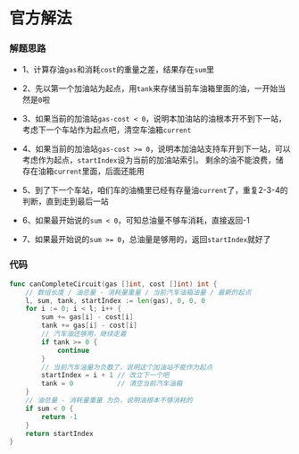 # 官方解法
### 解题思路
* 1、计算存油``gas``和消耗``cost``的重量之差，结果存在``sum``里

* 2、先以第一个加油站为起点，用``tank``来存储当前车油箱里面的油，一开始当然是``0``啦
* 3、如果当前的加油站``gas-cost < 0``，说明本加油站的油根本开不到下一站，考虑下一个车站作为起点吧，清空车油箱``current``
* 4、如果当前的加油站``gas-cost >= 0``，说明本加油站支持车开到下一站，可以考虑作为起点，``startIndex``设为当前的加油站索引。
剩余的油不能浪费，储存在油箱``current``里面，后面还能用

* 5、到了下一个车站，咱们车的油桶里已经有存量油``current``了，重复2-3-4的判断，直到走到最后一站

* 6、如果最开始说的``sum < 0``，可知总油量不够车消耗，直接返回-1
* 7、如果最开始说的``sum >= 0``，总油量是够用的，返回``startIndex``就好了
### 代码

```go
func canCompleteCircuit(gas []int, cost []int) int {
	// 数组长度 / 油总量 - 消耗量重量 / 当前汽车油箱油量 / 最新的起点
	l, sum, tank, startIndex := len(gas), 0, 0, 0
	for i := 0; i < l; i++ {
		sum += gas[i] - cost[i]
		tank += gas[i] - cost[i]
		// 汽车油还够用，继续走着
		if tank >= 0 {
			continue
		}
		// 当前汽车油量为负数了，说明这个加油站不能作为起点
		startIndex = i + 1 // 改立下一个吧
		tank = 0           // 清空当前汽车油箱
	}
	// 油总量 - 消耗量重量 为负，说明油根本不够消耗的
	if sum < 0 {
		return -1
	}
	return startIndex
}
```
